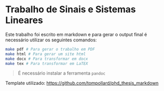 # Trabalho de Sinais e Sistemas Lineares

Este trabalho foi escrito em markdown e para gerar o output final é necessário utilizar os seguintes comandos:
```bash
make pdf # Para gerar o trabalho em PDF
make html # Para gerar um site html
make docx # Para transformar em docx
make tex # Para transformar em LaTEX
```

> É necessário instalar a ferramenta `pandoc`

Template utilizado: https://github.com/tompollard/phd_thesis_markdown
